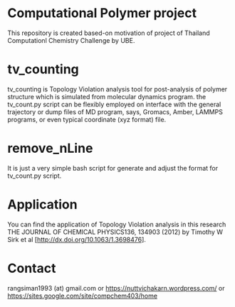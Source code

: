 # Computational Polymer project
This repository is created based-on motivation of project of Thailand Computationl Chemistry Challenge by UBE.

# tv_counting
tv_counting is Topology Violation analysis tool for post-analysis of polymer structure which is simulated from molecular dynamics program. the tv_count.py script can be flexibly employed on interface with the general trajectory or dump files of MD program, says, Gromacs, Amber, LAMMPS programs, or even typical coordinate (xyz format) file.

# remove_nLine
It is just a very simple bash script for generate and adjust the format for tv_count.py script.

# Application
You can find the application of Topology Violation analysis in this research THE JOURNAL OF CHEMICAL PHYSICS136, 134903 (2012) by Timothy W Sirk et al [http://dx.doi.org/10.1063/1.3698476].

# Contact
rangsiman1993 (at) gmail.com or https://nuttvichakarn.wordpress.com/ or https://sites.google.com/site/compchem403/home
